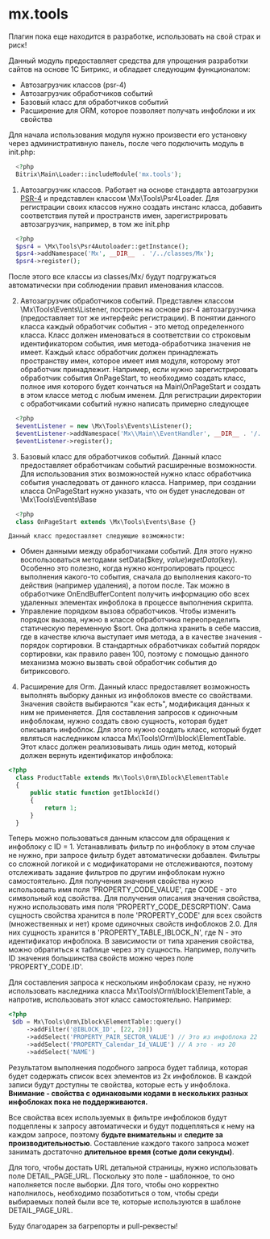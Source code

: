 mx.tools
========
Плагин пока еще находится в разработке, использовать на свой страх и риск!

Данный модуль предоставляет средства для упрощения разработки сайтов на основе 1С Битрикс, и обладает следующим функционалом:

 - Автозагрузчик классов (psr-4) 
 - Автозагрузчик обработчиков событий
 - Базовый класс для обработчиков событий
 - Расширение для ORM, которое позволяет получать инфоблоки и их свойства

Для начала использования модуля нужно произвести его установку через административную панель, после чего подключить модуль в init.php:

  ```php
    <?php
    Bitrix\Main\Loader::includeModule('mx.tools');
  ```
    
1. Автозагрузчик классов.
Работает на основе стандарта автозагрузки [PSR-4](http://www.php-fig.org/psr/psr-4/ru/) и представлен классом \Mx\Tools\Psr4Loader. Для регистрации своих классов нужно создать инстанс класса, добавить соответствия путей и пространств имен, зарегистрировать автозагрузчик, например, в том же init.php

  ```php
    <?php
    $psr4 = \Mx\Tools\Psr4Autoloader::getInstance();
    $psr4->addNamespace('Mx', __DIR__  . '/../classes/Mx');
    $psr4->register();
  ```
  После этого все классы из classes/Mx/ будут подгружаться автоматически при соблюдении правил именования классов.

2. Автозагрузчик обработчиков событий. Представлен классом \Mx\Tools\Events\Listener, построен на основе psr-4 автозагрузчика (предоставляет тот же интерфейс регистрации). В понятии данного класса каждый обработчик события - это метод определенного класса. Класс должен именоваться в соответствии со строковым идентификатором события, имя метода-обработчика значения не имеет. Каждый класс обработчик должен принадлежать пространству имен, которое имеет имя модуля, которому этот обработчик принадлежит. Например, если нужно зарегистрировать обработчик события OnPageStart, то необходимо создать класс, полное имя которого будет кончаться на Main\OnPageStart и создать в этом классе метод с любым именем. Для регистрации директории с обработчиками событий нужно написать примерно следующее

  ```php
    <?php
    $eventListener = new \Mx\Tools\Events\Listener();
    $eventListener->addNamespace('Mx\\Main\\EventHandler', __DIR__ . '/../classes/Mx/Main/EventHandler');
    $eventListener->register();
  ```
  
3. Базовый класс для обработчиков событий. 
Данный класс предоставляет обработчикам событий расширенные возможности. Для использования этих возможностей нужно класс обработчика события унаследовать от данного класса. Например, при создании класса OnPageStart нужно указать, что он будет унаследован от \Mx\Tools\Events\Base

  ```php
    <?php
    class OnPageStart extends \Mx\Tools\Events\Base {}
  ```
    Данный класс предоставляет следующие возможности:
 - Обмен данными между обработчиками событий. Для этого нужно воспользоваться методами setData($key, $value) и getData($key). Особенно это полезно, когда нужно контролировать процесс выполнения какого-то события, сначала до выполнения какого-то действия (например удаления), а потом после. Так можно в обработчике OnEndBufferContent получить информацию обо всех удаленных элементах инфоблока в процессе выполнения скрипта.
 - Управление порядком вызова обработчиков. Чтобы изменить порядок вызова, нужно в классе обработчика переопределить статическую переменную $sort. Она должна хранить в себе массив, где в качестве ключа выступает имя метода, а в качестве значения - порядок сортировки. В стандартных обработчиках событий порядок сортировки, как правило равен 100, поэтому с помощью данного механизма можно вызвать свой обработчик события до битриксового.

4.  Расширение для Orm.
Данный класс предоставляет возможность выполнять выборку данных из инфоблоков вместе со свойствами. Значения свойств выбираются "как есть", модификация данных к ним не применяется.
Для составления запросов к одиночным инфоблокам, нужно создать свою сущность, которая будет описывать инфоблок. Для этого нужно создать класс, который будет являться наследником класса Mx\Tools\Orm\Iblock\ElementTable. Этот класс должен реализовывать лишь один метод, который должен вернуть идентификатор инфоблока:
  
  ```php
  <?php
	class ProductTable extends Mx\Tools\Orm\Iblock\ElementTable
	{
		public static function getIblockId()
		{
			return 1;
		}
	}
  ```

Теперь можно пользоваться данным классом для обращения к инфоблоку с ID = 1. Устанавливать фильтр по инфоблоку в этом случае не нужно, при запросе фильтр будет автоматически добавлен. Фильтры со сложной логикой и с модификаторами не отслеживаются, поэтому отслеживать задание фильтров по другим инфоблокам нужно самостоятельно.
Для получения значения свойства нужно использовать имя поля 'PROPERTY_CODE_VALUE', где CODE - это символьный код свойства. Для получения описания значения свойства, нужно использовать имя поля 'PROPERTY_CODE_DESCRPTION'. Сама сущность свойства хранится в поле 'PROPERTY_CODE' для всех свойств (множественных и нет) кроме одиночных свойств инфоблоков 2.0. Для них сущность хранится в 'PROPERTY_TABLE_IBLOCK_N', где N - это идентификатор инфоблока. В зависимости от типа хранения свойства, можно обратиться к таблице через эту сущность. Например, получить ID значения большинства свойств можно через поле 'PROPERTY_CODE.ID'.

Для составления запроса к нескольким инфоблокам сразу, не нужно использовать наследника класса Mx\Tools\Orm\Iblock\ElementTable, а напротив, использовать этот класс самостоятельно. Например:

   ```php
  <?php
	$db = Mx\Tools\Orm\Iblock\ElementTable::query()
		->addFilter('@IBLOCK_ID', [22, 20])
		->addSelect('PROPERTY_PAIR_SECTOR_VALUE') // Это из инфоблока 22
		->addSelect('PROPERTY_Calendar_Id_VALUE') // А это - из 20
		->addSelect('NAME')
  ```
  
  Результатом выполнения подобного запроса будет таблица, которая будет содержать список всех элементов из 2х инфоблоков. В каждой записи будут доступны те свойства, которые есть у инфоблока. 
  **Внимание - свойства с одинаковыми кодами в нескольких разных инфоблоках пока не поддерживаются.**

Все свойства всех используемых в фильтре инфоблоков будут подцеплены к запросу автоматически и будут подцепляться к нему на каждом запросе, поэтому **будьте внимательны** и **следите за производительностью**. Составление каждого такого запроса может занимать достаточно **длительное время (сотые доли секунды)**.

Для того, чтобы достать URL детальной страницы, нужно использовать поле DETAIL_PAGE_URL. Поскольку это поле - шаблонное, то оно наполняется после выборки. Для того, чтобы оно корректно наполнилось, необходимо позаботиться о том, чтобы среди выбираемых полей были все те, которые используются в шаблоне DETAIL_PAGE_URL.

Буду благодарен за багрепорты и pull-реквесты!